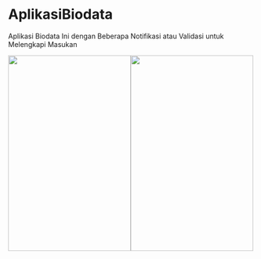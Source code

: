 # AplikasiBiodata
Aplikasi Biodata Ini dengan Beberapa Notifikasi atau Validasi untuk Melengkapi Masukan

<img src="https://github.com/moeslimdecoded/AplikasiBiodata/blob/master/aplikasi-biodata.png" width="250" height="400"/><img src="https://github.com/moeslimdecoded/AplikasiBiodata/blob/master/alert-dialog.png" width="250" height="400"/>
